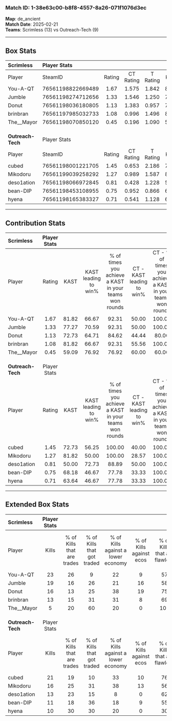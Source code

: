 ### Match ID: 1-38e63c00-b8f8-4557-8a26-071f1076d3ec  
**Map**: de_ancient  
**Match Date**: 2025-02-21  
**Teams**: Scrimless (13) vs Outreach-Tech (9)  

---  

## Box Stats  

| **Scrimless**     | Player Stats      |        |           |          |       |       |       |         |        |      |     |
| :- | :- | :-: | :-: | :-: | :-: | :-: | :-: | :-: | :-: | :-: | :-: |
| Player            | SteamID           | Rating | CT Rating | T Rating | KAST  |  ADR  | Kills | Assists | Deaths | K/D  | HS% |
| You-A-QT          | 76561198822669489 |  1.67  |   1.575   |  1.842   | 81.82 | 121.4 |  23   |    8    |   13   | 1.77 | 47  |
| Jumble            | 76561198274712656 |  1.33  |   1.546   |  1.250   | 77.27 | 86.2  |  19   |    4    |   14   | 1.36 | 36  |
| Donut             | 76561198036180805 |  1.13  |   1.383   |  0.957   | 72.73 | 69.0  |  16   |    6    |   14   | 1.14 | 43  |
| brinbran          | 76561197985032733 |  1.08  |   0.996   |  1.496   | 81.82 | 72.8  |  13   |    8    |   15   | 0.87 | 46  |
| The__Mayor        | 76561198070850120 |  0.45  |   0.196   |  1.090   | 59.09 | 40.2  |   5   |    4    |   16   | 0.31 | 40  |
|                   |                   |        |           |          |       |       |       |         |        |      |     |
|                   |                   |        |           |          |       |       |       |         |        |      |     |
|                   |                   |        |           |          |       |       |       |         |        |      |     |
| **Outreach-Tech** | Player Stats      |        |           |          |       |       |       |         |        |      |     |
| Player            | SteamID           | Rating | CT Rating | T Rating | KAST  |  ADR  | Kills | Assists | Deaths | K/D  | HS% |
| cubed             | 76561198001221705 |  1.45  |   0.653   |  2.186   | 72.73 | 96.7  |  21   |    3    |   12   | 1.75 | 66  |
| Mikodoru          | 76561199039258292 |  1.27  |   0.989   |  1.587   | 81.82 | 80.4  |  16   |    8    |   13   | 1.23 | 25  |
| deso1ation        | 76561198066972845 |  0.81  |   0.428   |  1.228   | 50.00 | 63.4  |  13   |    3    |   14   | 0.93 | 69  |
| bean-DIP          | 76561198453108955 |  0.75  |   0.952   |  0.866   | 68.18 | 59.5  |  11   |    6    |   19   | 0.58 | 36  |
| hyena             | 76561198165383327 |  0.71  |   0.541   |  1.128   | 63.64 | 66.3  |  10   |    8    |   19   | 0.53 | 40  |
---  

## Contribution Stats  

| **Scrimless**     | Player Stats |       |                      |                                                        |                           |                                                             |                          |                                                            |
| :- | :-: | :-: | :-: | :-: | :-: | :-: | :-: | :-: |
| Player            |    Rating    | KAST  | KAST leading to win% | % of times you achieve a KAST in your teams won rounds | CT - KAST leading to win% | CT - % of times you achieve a KAST in your teams won rounds | T - KAST leading to win% | T - % of times you achieve a KAST in your teams won rounds |
| You-A-QT          |     1.67     | 81.82 |        66.67         |                         92.31                          |           50.00           |                           100.00                            |          87.50           |                           87.50                            |
| Jumble            |     1.33     | 77.27 |        70.59         |                         92.31                          |           50.00           |                           100.00                            |          100.00          |                           87.50                            |
| Donut             |     1.13     | 72.73 |        64.71         |                         84.62                          |           44.44           |                            80.00                            |          87.50           |                           87.50                            |
| brinbran          |     1.08     | 81.82 |        66.67         |                         92.31                          |           55.56           |                           100.00                            |          77.78           |                           87.50                            |
| The__Mayor        |     0.45     | 59.09 |        76.92         |                         76.92                          |           60.00           |                            60.00                            |          87.50           |                           87.50                            |
|                   |              |       |                      |                                                        |                           |                                                             |                          |                                                            |
|                   |              |       |                      |                                                        |                           |                                                             |                          |                                                            |
|                   |              |       |                      |                                                        |                           |                                                             |                          |                                                            |
| **Outreach-Tech** | Player Stats |       |                      |                                                        |                           |                                                             |                          |                                                            |
| Player            |    Rating    | KAST  | KAST leading to win% | % of times you achieve a KAST in your teams won rounds | CT - KAST leading to win% | CT - % of times you achieve a KAST in your teams won rounds | T - KAST leading to win% | T - % of times you achieve a KAST in your teams won rounds |
| cubed             |     1.45     | 72.73 |        56.25         |                         100.00                         |           40.00           |                           100.00                            |          63.64           |                           100.00                           |
| Mikodoru          |     1.27     | 81.82 |        50.00         |                         100.00                         |           28.57           |                           100.00                            |          63.64           |                           100.00                           |
| deso1ation        |     0.81     | 50.00 |        72.73         |                         88.89                          |           50.00           |                           100.00                            |          85.71           |                           85.71                            |
| bean-DIP          |     0.75     | 68.18 |        46.67         |                         77.78                          |           33.33           |                           100.00                            |          55.56           |                           71.43                            |
| hyena             |     0.71     | 63.64 |        46.67         |                         77.78                          |           33.33           |                           100.00                            |          55.56           |                           71.43                            |
---  

## Extended Box Stats  

| **Scrimless**     | Player Stats |                            |                            |                                    |                         |                              |                                 |        |                             |                                     |                          |                               |                            |
| :- | :-: | :-: | :-: | :-: | :-: | :-: | :-: | :-: | :-: | :-: | :-: | :-: | :-: |
| Player            |    Kills     | % of Kills that are trades | % of Kills that got traded | % of Kills against a lower economy | % of Kills against ecos | % of Kills that are flawless | % of Kills that are close duels | Deaths | % of Deaths that get traded | % of Deaths against a lower economy | % of Deaths against ecos | % of Deaths that are flawless | % of Deaths that are close |
| You-A-QT          |      23      |             26             |             9              |                 22                 |            9            |              57              |               13                |   13   |             23              |                 38                  |            15            |              85               |             15             |
| Jumble            |      19      |             16             |             26             |                 21                 |           16            |              58              |               11                |   14   |             21              |                 21                  |            14            |              57               |             0              |
| Donut             |      16      |             13             |             25             |                 38                 |           19            |              75              |                6                |   14   |             14              |                 29                  |            7             |              64               |             0              |
| brinbran          |      13      |             15             |             31             |                 31                 |            8            |              69              |               15                |   15   |             40              |                 27                  |            7             |              47               |             13             |
| The__Mayor        |      5       |             20             |             60             |                 20                 |            0            |             100              |               20                |   16   |             19              |                 19                  |            6             |              63               |             0              |
|                   |              |                            |                            |                                    |                         |                              |                                 |        |                             |                                     |                          |                               |                            |
|                   |              |                            |                            |                                    |                         |                              |                                 |        |                             |                                     |                          |                               |                            |
|                   |              |                            |                            |                                    |                         |                              |                                 |        |                             |                                     |                          |                               |                            |
| **Outreach-Tech** | Player Stats |                            |                            |                                    |                         |                              |                                 |        |                             |                                     |                          |                               |                            |
| Player            |    Kills     | % of Kills that are trades | % of Kills that got traded | % of Kills against a lower economy | % of Kills against ecos | % of Kills that are flawless | % of Kills that are close duels | Deaths | % of Deaths that get traded | % of Deaths against a lower economy | % of Deaths against ecos | % of Deaths that are flawless | % of Deaths that are close |
| cubed             |      21      |             19             |             10             |                 33                 |           10            |              76              |                5                |   12   |              8              |                 33                  |            0             |              83               |             8              |
| Mikodoru          |      16      |             25             |             31             |                 38                 |           13            |              56              |               13                |   13   |             23              |                 31                  |            8             |              54               |             23             |
| deso1ation        |      13      |             23             |             15             |                 8                  |            0            |              62              |                8                |   14   |             14              |                 21                  |            7             |              64               |             21             |
| bean-DIP          |      11      |             18             |             36             |                 18                 |            9            |              55              |                0                |   19   |             32              |                 26                  |            5             |              58               |             5              |
| hyena             |      10      |             30             |             30             |                 20                 |            0            |              30              |                0                |   19   |             26              |                 26                  |            5             |              74               |             5              |
